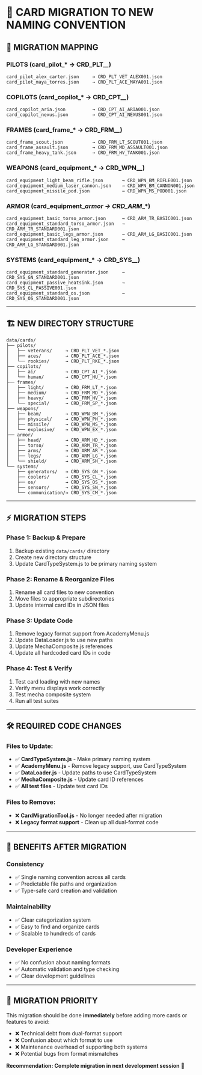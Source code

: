 # 🔄 **CARD MIGRATION TO NEW NAMING CONVENTION**

## 🎯 **MIGRATION MAPPING**

### **PILOTS** (card_pilot_* → CRD_PLT_*_*)
```
card_pilot_alex_carter.json     → CRD_PLT_VET_ALEX001.json
card_pilot_maya_torres.json     → CRD_PLT_ACE_MAYA001.json
```

### **COPILOTS** (card_copilot_* → CRD_CPT_*_*)
```
card_copilot_aria.json          → CRD_CPT_AI_ARIA001.json
card_copilot_nexus.json         → CRD_CPT_AI_NEXUS001.json
```

### **FRAMES** (card_frame_* → CRD_FRM_*_*)
```
card_frame_scout.json           → CRD_FRM_LT_SCOUT001.json
card_frame_assault.json         → CRD_FRM_MD_ASSAULT001.json
card_frame_heavy_tank.json      → CRD_FRM_HV_TANK001.json
```

### **WEAPONS** (card_equipment_* → CRD_WPN_*_*)
```
card_equipment_light_beam_rifle.json       → CRD_WPN_BM_RIFLE001.json
card_equipment_medium_laser_cannon.json    → CRD_WPN_BM_CANNON001.json
card_equipment_missile_pod.json            → CRD_WPN_MS_POD001.json
```

### **ARMOR** (card_equipment_*_armor → CRD_ARM_*_*)
```
card_equipment_basic_torso_armor.json      → CRD_ARM_TR_BASIC001.json
card_equipment_standard_torso_armor.json   → CRD_ARM_TR_STANDARD001.json
card_equipment_basic_legs_armor.json       → CRD_ARM_LG_BASIC001.json
card_equipment_standard_leg_armor.json     → CRD_ARM_LG_STANDARD001.json
```

### **SYSTEMS** (card_equipment_* → CRD_SYS_*_*)
```
card_equipment_standard_generator.json     → CRD_SYS_GN_STANDARD001.json
card_equipment_passive_heatsink.json       → CRD_SYS_CL_PASSIVE001.json
card_equipment_standard_os.json            → CRD_SYS_OS_STANDARD001.json
```

---

## 🏗️ **NEW DIRECTORY STRUCTURE**
```
data/cards/
├── pilots/
│   ├── veterans/     → CRD_PLT_VET_*.json
│   ├── aces/         → CRD_PLT_ACE_*.json
│   └── rookies/      → CRD_PLT_RKE_*.json
├── copilots/
│   ├── ai/           → CRD_CPT_AI_*.json
│   └── human/        → CRD_CPT_HU_*.json
├── frames/
│   ├── light/        → CRD_FRM_LT_*.json
│   ├── medium/       → CRD_FRM_MD_*.json
│   ├── heavy/        → CRD_FRM_HV_*.json
│   └── special/      → CRD_FRM_SP_*.json
├── weapons/
│   ├── beam/         → CRD_WPN_BM_*.json
│   ├── physical/     → CRD_WPN_PH_*.json
│   ├── missile/      → CRD_WPN_MS_*.json
│   └── explosive/    → CRD_WPN_EX_*.json
├── armor/
│   ├── head/         → CRD_ARM_HD_*.json
│   ├── torso/        → CRD_ARM_TR_*.json
│   ├── arms/         → CRD_ARM_AR_*.json
│   ├── legs/         → CRD_ARM_LG_*.json
│   └── shield/       → CRD_ARM_SH_*.json
└── systems/
    ├── generators/   → CRD_SYS_GN_*.json
    ├── coolers/      → CRD_SYS_CL_*.json
    ├── os/           → CRD_SYS_OS_*.json
    ├── sensors/      → CRD_SYS_SN_*.json
    └── communication/→ CRD_SYS_CM_*.json
```

---

## ⚡ **MIGRATION STEPS**

### **Phase 1: Backup & Prepare**
1. Backup existing `data/cards/` directory
2. Create new directory structure
3. Update CardTypeSystem.js to be primary naming system

### **Phase 2: Rename & Reorganize Files**
1. Rename all card files to new convention
2. Move files to appropriate subdirectories
3. Update internal card IDs in JSON files

### **Phase 3: Update Code**
1. Remove legacy format support from AcademyMenu.js
2. Update DataLoader.js to use new paths
3. Update MechaComposite.js references
4. Update all hardcoded card IDs in code

### **Phase 4: Test & Verify**
1. Test card loading with new names
2. Verify menu displays work correctly
3. Test mecha composite system
4. Run all test suites

---

## 🛠️ **REQUIRED CODE CHANGES**

### **Files to Update:**
- ✅ **CardTypeSystem.js** - Make primary naming system
- ✅ **AcademyMenu.js** - Remove legacy support, use CardTypeSystem
- ✅ **DataLoader.js** - Update paths to use CardTypeSystem
- ✅ **MechaComposite.js** - Update card ID references
- ✅ **All test files** - Update test card IDs

### **Files to Remove:**
- ❌ **CardMigrationTool.js** - No longer needed after migration
- ❌ **Legacy format support** - Clean up all dual-format code

---

## 🎯 **BENEFITS AFTER MIGRATION**

### **Consistency**
- ✅ Single naming convention across all cards
- ✅ Predictable file paths and organization
- ✅ Type-safe card creation and validation

### **Maintainability**
- ✅ Clear categorization system
- ✅ Easy to find and organize cards
- ✅ Scalable to hundreds of cards

### **Developer Experience**
- ✅ No confusion about naming formats
- ✅ Automatic validation and type checking
- ✅ Clear development guidelines

---

## 🚨 **MIGRATION PRIORITY**

This migration should be done **immediately** before adding more cards or features to avoid:
- ❌ Technical debt from dual-format support
- ❌ Confusion about which format to use
- ❌ Maintenance overhead of supporting both systems
- ❌ Potential bugs from format mismatches

**Recommendation: Complete migration in next development session** 🎯
